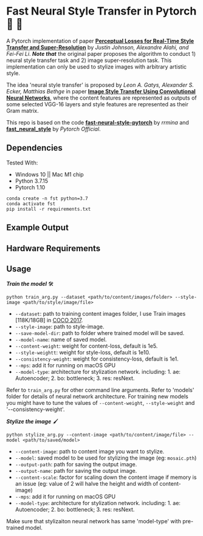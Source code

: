 # Fast Neural Style Transfer in Pytorch :art: :rocket:

A Pytorch implementation of paper [**Perceptual Losses for Real-Time Style Transfer and Super-Resolution**](https://arxiv.org/abs/1603.08155) by *Justin Johnson, Alexandre Alahi, and Fei-Fei Li*. ***Note that*** the original paper proposes the algorithm to conduct 1) neural style transfer task and 2) image super-resolution task. This implementation can only be used to stylize images with arbitrary artistic style.

The idea 'neural style transfer' is proposed by *Leon A. Gatys, Alexander S. Ecker, Matthias Bethge* in paper [**Image Style Transfer Using Convolutional Neural Networks**](https://www.cv-foundation.org/openaccess/content_cvpr_2016/papers/Gatys_Image_Style_Transfer_CVPR_2016_paper.pdf), where the content features are represented as outputs of some selected VGG-16 layers and style features are represented as their Gram matrix.

This repo is based on the code [**fast-neural-style-pytorch**](https://github.com/rrmina/fast-neural-style-pytorch) by *rrmina* and [**fast_neural_style**](https://github.com/pytorch/examples/tree/main/fast_neural_style) by *Pytorch Official*.

## Dependencies
Tested With:
* Windows 10 || Mac M1 chip
* Python 3.7.15
* Pytorch 1.10

```
conda create -n fst python=3.7
conda activate fst
pip install -r requirements.txt
```

## Example Output

## Hardware Requirements

## Usage
***Train the model*** :hammer_and_wrench:

```
python train_arg.py --dataset <path/to/content/images/folder> --style-image <path/to/style/image/file>
```

- `--dataset`: path to training content images folder, I use Train images [118K/18GB] in [COCO 2017](https://cocodataset.org/#download).
- `--style-image`: path to style-image.
- `--save-model-dir`: path to folder where trained model will be saved.
- `--model-name`: name of saved model.
- `--content-weight`: weight for content-loss, default is 1e5.
- `--style-weightt`: weight for style-loss, default is 1e10.
- `--consistency-weight`: weight for consistency-loss, default is 1e1.
- `--mps`: add it for running on macOS GPU
- `--model-type`: architecture for stylization network. including: 1. ae: Autoencoder; 2. bo: bottleneck; 3. res: resNext.

Refer to `train_arg.py` for other command line arguments. Refer to 'models' folder for details of neural network architecture.
For training new models you might have to tune the values of `--content-weight`, `--style-weight` and '--consistency-weight'. 

***Stylize the image*** :paintbrush:

```
python stylize_arg.py --content-image <path/to/content/image/file> --model <path/to/saved/model>
```

- `--content-image`: path to content image you want to stylize.
- `--model`: saved model to be used for stylizing the image (eg: `mosaic.pth`)
- `--output-path`: path for saving the output image.
- `--output-name`: path for saving the output image.
- `--content-scale`: factor for scaling down the content image if memory is an issue (eg: value of 2 will halve the height and width of content-image)
- `--mps`: add it for running on macOS GPU
- `--model-type`: architecture for stylization network. including: 1. ae: Autoencoder; 2. bo: bottleneck; 3. res: resNext.

Make sure that stylizaiton neural network has same 'model-type' with pre-trained model.
